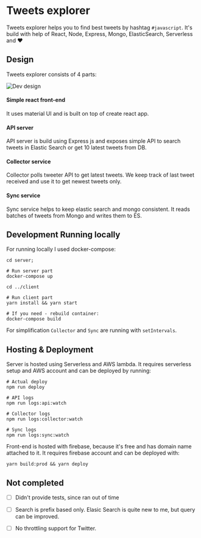 # Tweets explorer

Tweets explorer helps you to find best tweets by hashtag `#javascript`.
It's build with help of React, Node, Express, Mongo, ElasticSearch, Serverless and ❤️

## Design

Tweets explorer consists of 4 parts:

![Dev design](https://user-images.githubusercontent.com/9405042/76016755-b5fa6e00-5f1d-11ea-8c95-f7b38b2bc21d.png)

#### Simple react front-end 
It uses material UI and is built on top of create react app.
#### API server
API server is build using Express js and exposes simple API to search tweets in Elastic Search or get 10 latest tweets from DB.
#### Collector service
Collector polls tweeter API to get latest tweets. We keep track of last tweet received and use it to get newest tweets only.  
#### Sync service
Sync service helps to keep elastic search and mongo consistent. It reads batches of tweets from Mongo and writes them to ES.  


## Development Running locally
For running locally I used docker-compose:
```
cd server;

# Run server part
docker-compose up

cd ../client

# Run client part
yarn install && yarn start

# If you need - rebuild container:
docker-compose build
```

For simplification `Collector` and `Sync` are running with `setIntervals`. 

## Hosting & Deployment
Server is hosted using Serverless and AWS lambda. It requires serverless setup and AWS account and can be deployed by running:
```
# Actual deploy
npm run deploy

# API logs 
npm run logs:api:watch

# Collector logs 
npm run logs:collector:watch

# Sync logs 
npm run logs:sync:watch
```

Front-end is hosted with firebase, because it's free and has domain name attached to it. It requires firebase account and can be deployed with:
```
yarn build:prod && yarn deploy
```

## Not completed
- [ ] Didn't provide tests, since ran out of time
- [ ] Search is prefix based only. Elasic Search is quite new to me, but query can be improved. 
- [ ] No throttling support for Twitter. 









 
